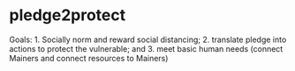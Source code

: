 # pledge2protect
Goals: 1. Socially norm and reward social distancing; 2. translate pledge into actions to protect the vulnerable; and 3. meet basic human needs (connect Mainers and connect resources to Mainers)
